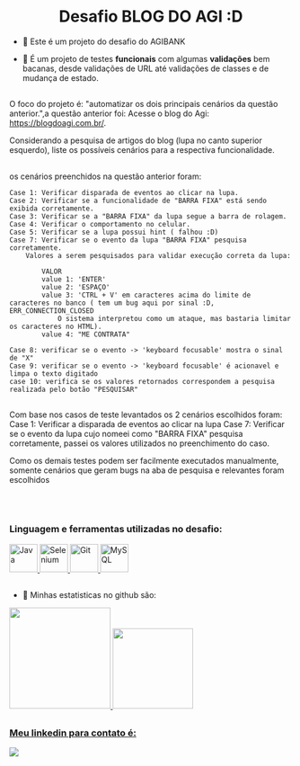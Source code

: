 <h1 align="center"> Desafio BLOG DO AGI :D </h1>

- 🔭 Este é um projeto do desafio do AGIBANK

- 🌱 É um projeto de testes **funcionais** com algumas **validações** bem bacanas, desde validações de URL até validações de classes e de mudança de estado.


 ##
  O foco do projeto é: "automatizar os dois principais cenários da questão anterior.",a questão anterior foi: 
  Acesse o blog do Agi: https://blogdoagi.com.br/.
  
Considerando a pesquisa de artigos do blog (lupa no canto superior esquerdo), liste os possíveis cenários para a respectiva funcionalidade.

 ##
os cenários preenchidos na questão anterior foram: 

    Case 1: Verificar disparada de eventos ao clicar na lupa.
    Case 2: Verificar se a funcionalidade de "BARRA FIXA" está sendo exibida corretamente.
    Case 3: Verificar se a "BARRA FIXA" da lupa segue a barra de rolagem.
    Case 4: Verificar o comportamento no celular.
    Case 5: Verificar se a lupa possui hint ( falhou :D)
    Case 7: Verificar se o evento da lupa "BARRA FIXA" pesquisa corretamente.
        Valores a serem pesquisados para validar execução correta da lupa:
           
            VALOR 
            value 1: 'ENTER'
            value 2: 'ESPAÇO'
            value 3: 'CTRL + V' em caracteres acima do limite de caracteres no banco ( tem um bug aqui por sinal :D, ERR_CONNECTION_CLOSED
                O sistema interpretou como um ataque, mas bastaria limitar os caracteres no HTML).
            value 4: "ME CONTRATA"
            
    Case 8: verificar se o evento -> 'keyboard focusable' mostra o sinal de "X" 
    Case 9: verificar se o evento -> 'keyboard focusable' é acionavel e limpa o texto digitado
    case 10: verifica se os valores retornados correspondem a pesquisa realizada pelo botão "PESQUISAR"
 ##
 Com base nos casos de teste levantados os 2 cenários escolhidos foram: 
 Case 1: Verificar a disparada de eventos ao clicar na lupa
 Case 7: Verificar se o evento da lupa cujo nomeei como "BARRA FIXA" pesquisa corretamente, passei os valores utilizados no preenchimento do caso.
 
 Como os demais testes podem ser facilmente executados manualmente, somente cenários que geram bugs na aba de pesquisa e relevantes foram escolhidos
 
  ##

<div style="display: inline_block">
  <br>
  <h3 align="left">Linguagem e ferramentas utilizadas no desafio:</h3>
  <p align="left">
    <a href="https://docs.oracle.com/en/java/" target="_blank" rel="noreferrer"> 
      <img width="50" alt="Java" src="https://cdn.jsdelivr.net/gh/devicons/devicon/icons/java/java-plain.svg" /> 
    </a>
    <a href="https://www.selenium.dev/" target="_blank" rel="noreferrer">
      <img width="50" alt="Selenium" src="https://upload.wikimedia.org/wikipedia/commons/d/d5/Selenium_Logo.png" /> </a>
      <a href="https://git-scm.com/" target="_blank" rel="noreferrer">
      <img width="50" alt="Git" src="https://cdn.jsdelivr.net/gh/devicons/devicon/icons/git/git-original.svg" /> </a>
      <a href="https://www.mysql.com/" target="_blank" rel="noreferrer">
      <img width="50" alt="MySQL" src="https://cdn.jsdelivr.net/gh/devicons/devicon/icons/mysql/mysql-original.svg" /> </a>
  </p>
</div>


  ##   
 
 
- 👯 Minhas estatisticas no github são:

<div>
  <a href="https://github.com/vinicius6433">
    <img height="180em" src="https://github-readme-stats.vercel.app/api?username=vinicius6433&show_icons=true&theme=dracula&include_all_commits=true&count_private=true" />
    <img height="143em" src="https://github-readme-stats.vercel.app/api/top-langs/?username=vinicius6433&layout=compact&langs_count=3&theme=dracula&hide=Rich%20Text%20Format" />
  </div>
  
  ##
     
<div>
  <h3 align="left">Meu linkedin para contato é:</h3>
  <a href="https://www.linkedin.com/in/vinicius6433/" target="_blank"><img src="https://img.shields.io/badge/-LinkedIn-%230077B5?style=for-the-badge&logo=linkedin&logoColor=white" target="_blank"> </a>
</div>
  

  
